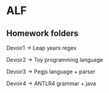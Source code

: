 ALF
===

Homework folders
----------------

Devoir1 -> Leap years regex 

Devoir2 -> Toy programming language

Devoir3 -> Pegjs language + parser

Devoir4 -> ANTLR4 grammar + java
